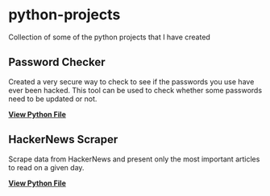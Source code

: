 # python-projects
Collection of some of the python projects that I have created

## Password Checker
Created a very secure way to check to see if the passwords you use have ever been hacked. This tool can be used to check whether some passwords need to be updated or not.

[**View Python File**](https://github.com/Sayed-Husain/python-projects/blob/main/passwordChecker.py)


## HackerNews Scraper
Scrape data from HackerNews and present only the most important articles to read on a given day.

[**View Python File**](https://github.com/Sayed-Husain/python-projects/blob/main/HackerNewsScraper.py)
